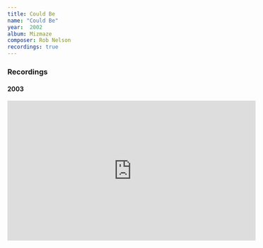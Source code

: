 ```yaml
---
title: Could Be
name: "Could Be"
year:  2002
album: Mizmaze
composer: Rob Nelson
recordings: true
---
```


<h3>Recordings</h3>

<h4>2003</h4>
<iframe width="560" height="315" src="https://www.youtube.com/embed/Mev7r3mMxOk" frameborder="0" allow="accelerometer; autoplay; encrypted-media; gyroscope; picture-in-picture" allowfullscreen></iframe>
